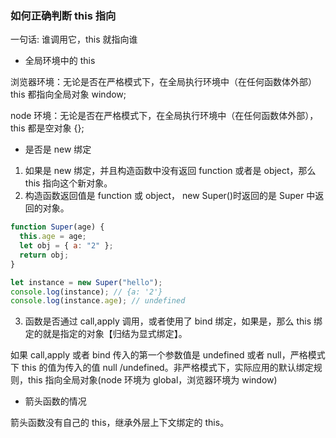 ### 如何正确判断 this 指向

一句话: 谁调用它，this 就指向谁

- 全局环境中的 this

浏览器环境：无论是否在严格模式下，在全局执行环境中（在任何函数体外部）this 都指向全局对象 window;

node 环境：无论是否在严格模式下，在全局执行环境中（在任何函数体外部），this 都是空对象 {};

- 是否是 new 绑定

1. 如果是 new 绑定，并且构造函数中没有返回 function 或者是 object，那么 this 指向这个新对象。
2. 构造函数返回值是 function 或 object， new Super()时返回的是 Super 中返回的对象。

```js
function Super(age) {
  this.age = age;
  let obj = { a: "2" };
  return obj;
}

let instance = new Super("hello");
console.log(instance); // {a: '2'}
console.log(instance.age); // undefined
```

3. 函数是否通过 call,apply 调用，或者使用了 bind 绑定，如果是，那么 this 绑定的就是指定的对象【归结为显式绑定】。

如果 call,apply 或者 bind 传入的第一个参数值是 undefined 或者 null，严格模式下 this 的值为传入的值 null /undefined。非严格模式下，实际应用的默认绑定规则，this 指向全局对象(node 环境为 global，浏览器环境为 window)

- 箭头函数的情况

箭头函数没有自己的 this，继承外层上下文绑定的 this。

